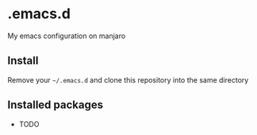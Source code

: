 # .emacs.d
My emacs configuration on manjaro

## Install
Remove your `~/.emacs.d` and clone this repository into the same directory

## Installed packages
- TODO
